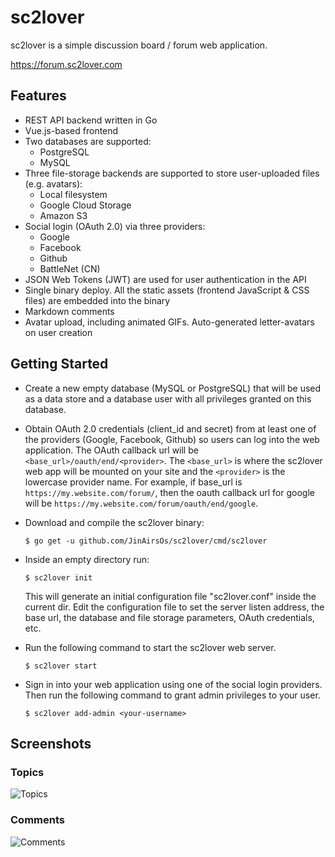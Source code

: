 # sc2lover

sc2lover is a simple discussion board / forum web application.

https://forum.sc2lover.com

## Features

- REST API backend written in Go
- Vue.js-based frontend
- Two databases are supported: 
  - PostgreSQL
  - MySQL
- Three file-storage backends are supported to store user-uploaded files (e.g. avatars):
  - Local filesystem
  - Google Cloud Storage
  - Amazon S3
- Social login (OAuth 2.0) via three providers:
  - Google
  - Facebook
  - Github
  - BattleNet (CN)
- JSON Web Tokens (JWT) are used for user authentication in the API
- Single binary deploy. All the static assets (frontend JavaScript & CSS files) are embedded into the binary
- Markdown comments
- Avatar upload, including animated GIFs. Auto-generated letter-avatars on user creation

## Getting Started

  * Create a new empty database (MySQL оr PostgreSQL) that will be used as a data store and a database user with all privileges granted on this database.

  * Obtain OAuth 2.0 credentials (client_id and secret) from at least one of the providers (Google, Facebook, Github) so users can log into the web application. The OAuth callback url will be `<base_url>/oauth/end/<provider>`. The `<base_url>` is where the sc2lover web app will be mounted on your site and the `<provider>` is the lowercase provider name. For example, if base_url is `https://my.website.com/forum/`, then the oauth callback url for google will be `https://my.website.com/forum/oauth/end/google`.

  * Download and compile the sc2lover binary:
    ```
    $ go get -u github.com/JinAirsOs/sc2lover/cmd/sc2lover
    ```

  * Inside an empty directory run:
    ```
    $ sc2lover init
    ```
    This will generate an initial configuration file "sc2lover.conf" inside the current dir.
    Edit the configuration file to set the server listen address, the base url, the database and file storage parameters, OAuth credentials, etc.

  * Run the following command to start the sc2lover web server.
    ```
    $ sc2lover start
    ```

  * Sign in into your web application using one of the social login providers.
    Then run the following command to grant admin privileges to your user.
    ```
    $ sc2lover add-admin <your-username>
    ```

## Screenshots

### Topics

![Topics](screenshot-topics.png)

### Comments

![Comments](screenshot-comments.png)
